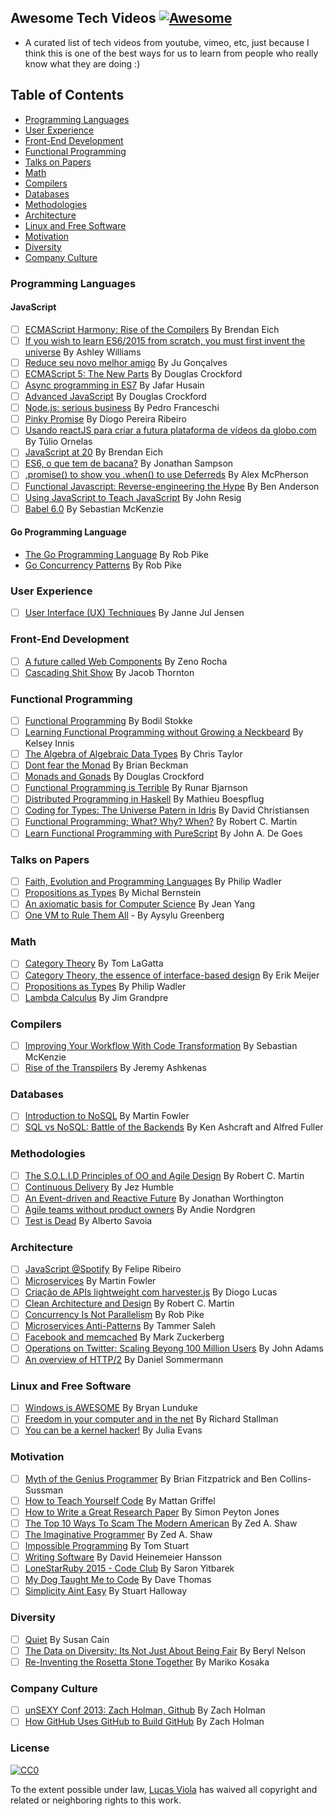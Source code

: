 ## Awesome Tech Videos [![Awesome](https://cdn.rawgit.com/sindresorhus/awesome/d7305f38d29fed78fa85652e3a63e154dd8e8829/media/badge.svg)](https://github.com/sindresorhus/awesome)

* A curated list of tech videos from youtube, vimeo, etc, just because
I think this is one of the best ways for us to learn from people who
really know what they are doing :)

## Table of Contents
* [Programming Languages](#programming-languages)
* [User Experience](#user-experience)
* [Front-End Development](#front-end-development)
* [Functional Programming](#functional-programming)
* [Talks on Papers](#talks-on-papers)
* [Math](#math)
* [Compilers](#compilers)
* [Databases](#databases)
* [Methodologies](#methodologies)
* [Architecture](#architecture)
* [Linux and Free Software](#linux-and-free-software)
* [Motivation](#motivation)
* [Diversity](#diversity)
* [Company Culture](#company-culture)

### Programming Languages

#### JavaScript

- [ ] [ECMAScript Harmony: Rise of the Compilers](https://www.youtube.com/watch?v=PlmsweSNhTw&index) By Brendan Eich
- [ ] [If you wish to learn ES6/2015 from scratch, you must first invent the universe](https://www.youtube.com/watch?v=DN4yLZB1vUQ) By Ashley Williams
- [ ] [Reduce seu novo melhor amigo](https://www.youtube.com/watch?v=P9mAnhNFKO4) By Ju Gonçalves
- [ ] [ECMAScript 5: The New Parts](https://www.youtube.com/watch?v=UTEqr0IlFKY) By Douglas Crockford
- [ ] [Async programming in ES7](https://www.youtube.com/watch?v=lil4YCCXRYc) By Jafar Husain
- [ ] [Advanced JavaScript](https://www.youtube.com/watch?v=DwYPG6vreJg) By Douglas Crockford
- [ ] [Node.js: serious business](https://www.youtube.com/watch?v=_0opytdAXHk) By Pedro Franceschi
- [ ] [Pinky Promise](https://www.youtube.com/watch?v=-N8kFr_gaAI) By Diogo Pereira Ribeiro
- [ ] [Usando reactJS para criar a futura plataforma de vídeos da globo.com](https://www.youtube.com/watch?v=Hm49qF7DAXw) By Túlio Ornelas
- [ ] [JavaScript at 20](https://www.youtube.com/watch?v=bM79WQ9iMZQ) By Brendan Eich
- [ ] [ES6, o que tem de bacana?](https://www.youtube.com/watch?v=VHRdSnJbNLg) By Jonathan Sampson
- [ ] [.promise() to show you .when() to use Deferreds](https://www.youtube.com/watch?v=juRtEEsHI9E) By Alex McPherson
- [ ] [Functional Javascript: Reverse-engineering the Hype](https://www.youtube.com/watch?v=aeh5Fmh_tmw) By Ben Anderson
- [ ] [Using JavaScript to Teach JavaScript](https://www.youtube.com/watch?v=H4sSldXv_S4) By John Resig
- [ ] [Babel 6.0](https://www.youtube.com/watch?v=Q_ncaTYEizc) By Sebastian McKenzie

#### Go Programming Language

- [The Go Programming Language](https://www.youtube.com/watch?v=rKnDgT73v8s) By Rob Pike
- [Go Concurrency Patterns](https://www.youtube.com/watch?v=f6kdp27TYZs) By Rob Pike

### User Experience
- [ ] [User Interface (UX) Techniques](https://www.youtube.com/watch?v=7OSkB4BCx00) By Janne Jul Jensen

### Front-End Development
- [ ] [A future called Web Components](https://www.youtube.com/watch?v=TKYjzQ0T1q0) By Zeno Rocha
- [ ] [Cascading Shit Show](https://www.youtube.com/watch?v=iniwPUEbPUM) By Jacob Thornton

### Functional Programming

- [ ] [Functional Programming](https://www.youtube.com/watch?v=DHubfS8E--o) By Bodil Stokke
- [ ] [Learning Functional Programming without Growing a Neckbeard](https://www.youtube.com/watch?v=OOvL6QAxRK4) By Kelsey Innis
- [ ] [The Algebra of Algebraic Data Types](https://www.youtube.com/watch?v=YScIPA8RbVE) By Chris Taylor
- [ ] [Dont fear the Monad](https://www.youtube.com/watch?v=ZhuHCtR3xq8) By Brian Beckman
- [ ] [Monads and Gonads](https://www.youtube.com/watch?v=dkZFtimgAcM) By Douglas Crockford
- [ ] [Functional Programming is Terrible](https://www.youtube.com/watch?v=hzf3hTUKk8U) By Runar Bjarnson
- [ ] [Distributed Programming in Haskell](https://www.youtube.com/watch?v=qlnU73a3Cw0) By Mathieu Boespflug
- [ ] [Coding for Types: The Universe Patern in Idris](https://www.youtube.com/watch?v=AWeT_G04a0A) By David Christiansen
- [ ] [Functional Programming; What? Why? When?](https://www.youtube.com/watch?v=7Zlp9rKHGD4) By Robert C. Martin
- [ ] [Learn Functional Programming with PureScript](https://www.youtube.com/watch?v=LqYfdmb0eUU) By John A. De Goes

### Talks on Papers
- [ ] [Faith, Evolution and Programming Languages](https://www.youtube.com/watch?v=8frGknO8rIg) By Philip Wadler
- [ ] [Propositions as Types](https://www.youtube.com/watch?v=K-YYoigWN24) By Michal Bernstein
- [ ] [An axiomatic basis for Computer Science](https://www.youtube.com/watch?v=GQi-6-d5ooQ) By Jean Yang
- [ ] [One VM to Rule Them All](https://www.youtube.com/watch?v=L3e8G5l9gT8) - By Aysylu Greenberg

### Math

- [ ] [Category Theory](https://www.youtube.com/watch?v=o6L6XeNdd_k&list=FLCYmxNRJq3v_zDtEQrQuBKQ) By Tom LaGatta
- [ ] [Category Theory, the essence of interface-based design](https://www.youtube.com/watch?v=JMP6gI5mLHc) By Erik Meijer
- [ ] [Propositions as Types](https://www.youtube.com/watch?v=IOiZatlZtGU) By Philip Wadler
- [ ] [Lambda Calculus](https://www.youtube.com/watch?v=peOk3W7KZ4o) By Jim Grandpre

### Compilers

- [ ] [Improving Your Workflow With Code Transformation](https://www.youtube.com/watch?v=OFuDvqZmUrE) By Sebastian McKenzie
- [ ] [Rise of the Transpilers](https://www.youtube.com/watch?v=DspYurD75Ns) By Jeremy Ashkenas

### Databases

- [ ] [Introduction to NoSQL](https://www.youtube.com/watch?v=qI_g07C_Q5I) By Martin Fowler
- [ ] [SQL vs NoSQL: Battle of the Backends](https://www.youtube.com/watch?v=rRoy6I4gKWU) By Ken Ashcraft and Alfred Fuller

### Methodologies

- [ ] [The S.O.L.I.D Principles of OO and Agile Design](https://www.youtube.com/watch?v=t86v3N4OshQ) By Robert C. Martin
- [ ] [Continuous Delivery](https://www.youtube.com/watch?v=skLJuksCRTw) By Jez Humble
- [ ] [An Event-driven and Reactive Future](https://www.youtube.com/watch?v=_VdIQTtRkb8) By Jonathan Worthington
- [ ] [Agile teams without product owners](https://www.youtube.com/watch?v=SIoukaoFZ9Y) By Andie Nordgren
- [ ] [Test is Dead](https://www.youtube.com/watch?v=X1jWe5rOu3g) By Alberto Savoia

### Architecture

- [ ] [JavaScript @Spotify](https://www.youtube.com/watch?v=xyR4G2XgcHU) By Felipe Ribeiro
- [ ] [Microservices](https://www.youtube.com/watch?v=2yko4TbC8cI) By Martin Fowler
- [ ] [Criação de APIs lightweight com harvester.js](https://www.youtube.com/watch?v=r2bIhTO5FcM) By Diogo Lucas
- [ ] [Clean Architecture and Design](https://www.youtube.com/watch?v=asLUTiJJqdE) By Robert C. Martin
- [ ] [Concurrency Is Not Parallelism](https://www.youtube.com/watch?v=cN_DpYBzKso) By Rob Pike
- [ ] [Microservices Anti-Patterns](https://www.youtube.com/watch?v=I56HzTKvZKc) By Tammer Saleh
- [ ] [Facebook and memcached](https://www.youtube.com/watch?v=UH7wkvcf0ys) By Mark Zuckerberg
- [ ] [Operations on Twitter: Scaling Beyong 100 Million Users](https://www.youtube.com/watch?v=z8LU0Cj6BOU) By John Adams
- [ ] [An overview of HTTP/2](//www.youtube.com/watch?v=-yxQIRl6Qic) By Daniel Sommermann

### Linux and Free Software

- [ ] [Windows is AWESOME](https://www.youtube.com/watch?v=Zu0l-Ac7fTU&index=1&list=PLzcMzE4Sz1bDfHOZ2gTbcT7l4p2RaHa1L) By Bryan Lunduke
- [ ] [Freedom in your computer and in the net](https://www.youtube.com/watch?v=2lupgHYiK9Q) By Richard Stallman
- [ ] [You can be a kernel hacker!](https://www.youtube.com/watch?v=0IQlpFWTFbM) By Julia Evans

### Motivation

- [ ] [Myth of the Genius Programmer](https://www.youtube.com/watch?v=0SARbwvhupQ) By Brian Fitzpatrick and Ben Collins-Sussman
- [ ] [How to Teach Yourself Code](https://www.youtube.com/watch?v=T0qAjgQFR4c) By Mattan Griffel
- [ ] [How to Write a Great Research Paper](https://www.youtube.com/watch?v=g3dkRsTqdDA) By Simon Peyton Jones
- [ ] [The Top 10 Ways To Scam The Modern American](https://www.youtube.com/watch?v=neI_Pj558CY) By Zed A. Shaw
- [ ] [The Imaginative Programmer](https://www.youtube.com/watch?v=w1-bDwNtG-I) By Zed A. Shaw
- [ ] [Impossible Programming](https://www.youtube.com/watch?v=hN63FOa_Gp4) By Tom Stuart
- [ ] [Writing Software](https://www.youtube.com/watch?v=9LfmrkyP81M) By David Heinemeier Hansson
- [ ] [LoneStarRuby 2015 - Code Club](https://www.youtube.com/watch?v=sLAvSgcrgZM) By Saron Yitbarek
- [ ] [My Dog Taught Me to Code](https://www.youtube.com/watch?v=yCBUsd52a3s) By Dave Thomas
- [ ] [Simplicity Aint Easy](https://www.youtube.com/watch?v=cidchWg74Y4) By Stuart Halloway

### Diversity

- [ ] [Quiet](https://www.youtube.com/watch?v=AzlCIS072_Y) By Susan Cain
- [ ] [The Data on Diversity: Its Not Just About Being Fair](https://www.youtube.com/watch?v=Am3tHJzqnMki) By Beryl Nelson
- [ ] [Re-Inventing the Rosetta Stone Together](https://www.youtube.com/watch?v=OOzAly5Rs7g) By Mariko Kosaka

### Company Culture

- [ ] [unSEXY Conf 2013: Zach Holman, Github](https://www.youtube.com/watch?v=vCSNME4voRU) By Zach Holman
- [ ] [How GitHub Uses GitHub to Build GitHub](https://www.youtube.com/watch?v=qyz3jkOBbQY) By Zach Holman

### License

[![CC0](https://i.creativecommons.org/p/zero/1.0/88x31.png)](https://creativecommons.org/publicdomain/zero/1.0/)

To the extent possible under law, [Lucas Viola](http://lucasviola.github.io) has waived all copyright and related or neighboring rights to this work.
